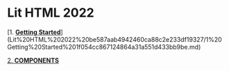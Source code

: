 # Lit HTML 2022

[1. **[Getting Started](https://lit.dev/docs/getting-started/)**](Lit%20HTML%202022%20be587aab4942460ca88c2e233df19327/1%20Getting%20Started%201f054cc867124864a31a551d433bb9be.md)

[2. **COMPONENTS**](Lit%20HTML%202022%20be587aab4942460ca88c2e233df19327/2%20COMPONENTS%208a36c9c4ae1644d8b6100e08c30c0a34.md)